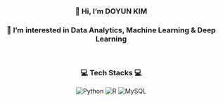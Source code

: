 
<h3 align="center"> 👋 Hi, I’m DOYUN KIM </h3>
<h3 align="center"> 👀 I’m interested in Data Analytics, Machine Learning & Deep Learning </h3>

<br>
<h3 align = "center"> 💻 Tech Stacks 💻 </h3>
<p align= "center">
  <img alt="Python" 
  src ="https://img.shields.io/badge/Python-3776AB.svg?&style=for-the-badge&logo=Python&logoColor=white"/>  <img alt="R" 
  src ="https://img.shields.io/badge/R-1572.svg?&style=for-the-badge&logo=R&logoColor=white"/>  <img alt="MySQL" 
  src ="https://img.shields.io/badge/MySQL-363636.svg?&style=for-the-badge&logo=Python&logoColor=white"/>
</p>


<!---
kdoyoon/kdoyoon is a ✨ special ✨ repository because its `README.md` (this file) appears on your GitHub profile.
You can click the Preview link to take a look at your changes.
--->
